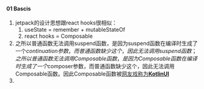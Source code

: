 



#### 01 Bascis

1. jetpack的设计思想跟react hooks很相似： 
   1. useState = remember + mutableStateOf
   2. react hooks = Composable
2. 之所以普通函数无法调用suspend函数，是因为suspend函数在编译时生成了一个$continuation参数，而普通函数缺少这个，因此无法调用suspend函数；之所以普通函数无法调用Composable函数，是因为Composable函数在编译时生成了一个$composer参数，而普通函数缺少这个，因此无法调用Composable函数。因此Composable函数被[网友戏称为**KotlinUI**](https://zhuanlan.zhihu.com/p/585400570)
3. 